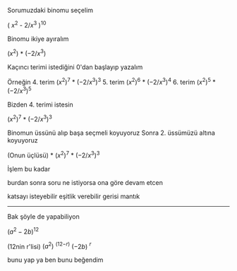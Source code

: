 Sorumuzdaki binomu seçelim

 ( $x^2$ - $2/x^3$ )$^1$$^0$

Binomu ikiye ayıralım

$(x^2)$ $*$ $(-2/x^3)$ 

Kaçıncı terimi istediğini 0'dan başlayıp yazalım

Örneğin 
	4. terim
	 $(x^2)^7$ $*$ $(-2/x^3)^3$ 
	5. terim
	 $(x^2)^6$ $*$ $(-2/x^3)^4$ 
	6. terim
	 $(x^2)^5$ $*$ $(-2/x^3)^5$ 

Bizden 4. terimi istesin

 $(x^2)^7$ $*$ $(-2/x^3)^3$ 

Binomun üssünü alıp başa seçmeli koyuyoruz
Sonra 2. üssümüzü altına koyuyoruz

(Onun üçlüsü) $*$ $(x^2)^7$ $*$ $(-2/x^3)^3$ 

İşlem bu kadar

burdan sonra soru ne istiyorsa ona göre devam etcen

katsayı isteyebilir eşitlik verebilir
gerisi mantık

----

Bak şöyle de yapabiliyon

$(a^2-2b)$$^1$$^2$  

(12nin r'lisi) $(a^2)$ $^($$^1$$^2$$^-$$^r$$^)$ $(-2b)$ $^r$ 

bunu yap ya ben bunu beğendim